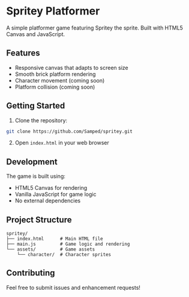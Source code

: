 # Spritey Platformer

A simple platformer game featuring Spritey the sprite. Built with HTML5 Canvas and JavaScript.

## Features

- Responsive canvas that adapts to screen size
- Smooth brick platform rendering
- Character movement (coming soon)
- Platform collision (coming soon)

## Getting Started

1. Clone the repository:
```bash
git clone https://github.com/Samped/spritey.git
```

2. Open `index.html` in your web browser

## Development

The game is built using:
- HTML5 Canvas for rendering
- Vanilla JavaScript for game logic
- No external dependencies

## Project Structure

```
spritey/
├── index.html      # Main HTML file
├── main.js         # Game logic and rendering
└── assets/         # Game assets
    └── character/  # Character sprites
```

## Contributing

Feel free to submit issues and enhancement requests! 